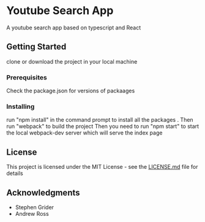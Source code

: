 

# Youtube Search App 

A youtube search app based on typescript and React

## Getting Started
clone or download the project in your local machine

### Prerequisites

Check the package.json for versions of packaages

### Installing

run "npm install" in the command prompt to install all the packages .
Then run "webpack" to build the project
Then you need to run "npm start" to start the local webpack-dev server which will serve the index page




## License

This project is licensed under the MIT License - see the [LICENSE.md](LICENSE.md) file for details

## Acknowledgments

* Stephen Grider 
* Andrew Ross 

